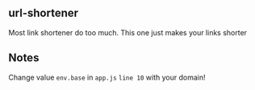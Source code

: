 ## url-shortener
Most link shortener do too much. This one just makes your links shorter

## Notes
Change value `env.base` in `app.js` `line 10` with your domain!
